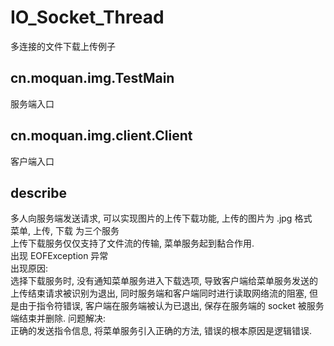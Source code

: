 # IO_Socket_Thread
多连接的文件下载上传例子
## cn.moquan.img.TestMain
服务端入口
## cn.moquan.img.client.Client
客户端入口
## describe
多人向服务端发送请求, 可以实现图片的上传下载功能, 上传的图片为 .jpg 格式<br/>
菜单, 上传, 下载 为三个服务<br/>
上传下载服务仅仅支持了文件流的传输, 菜单服务起到黏合作用.<br/>
出现 EOFException 异常<br/>
出现原因: <br/>
选择下载服务时, 没有通知菜单服务进入下载选项, 导致客户端给菜单服务发送的上传结束请求被识别为退出, 同时服务端和客户端同时进行读取网络流的阻塞, 但是由于指令符错误, 客户端在服务端被认为已退出, 保存在服务端的 socket 被服务端结束并删除.
问题解决: <br/>
正确的发送指令信息, 将菜单服务引入正确的方法, 错误的根本原因是逻辑错误.

